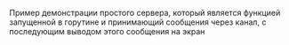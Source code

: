 Пример демонстрации простого сервера, который является функцией запущенной в горутине и принимающий сообщения через канал, с последующим выводом этого сообщения на экран